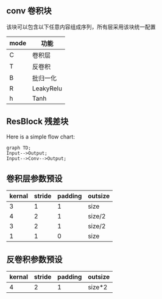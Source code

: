 ## conv 卷积块  
该块可以包含以下任意内容组成序列，所有层采用该块统一配置  

mode|功能  
---|---  
C|卷积层
T|反卷积
B|批归一化
R|LeakyRelu
h|Tanh

## ResBlock 残差块
Here is a simple flow chart:

```mermaid  
graph TD;
Input-->Output;
Input-->Conv-->Output;
```


  

## 卷积层参数预设
kernal|stride|padding|outsize  
---|---|---|--- 
3|1|1|size
4|2|1|size/2
3|2|1|size/2
1|1|0|size

## 反卷积参数预设
kernal|stride|padding|outsize  
---|---|---|---  
4|2|1|size*2  
